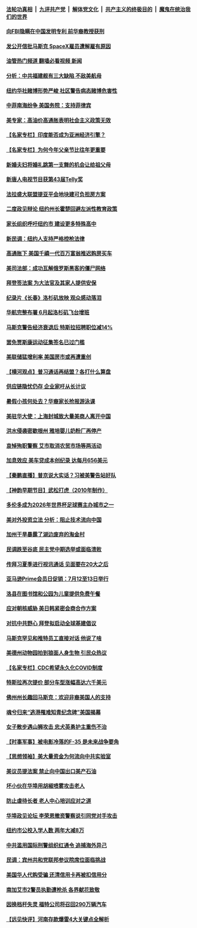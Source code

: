 ####  [法轮功真相](../../../../basic/blob/master/README.md?t=06180501) &nbsp;|&nbsp; [九评共产党](../../../../9ping.md/blob/master/README.md?t=06180501) &nbsp;|&nbsp; [解体党文化](../../../../jtdwh.md/blob/master/README.md?t=06180501)  &nbsp;|&nbsp; [共产主义的终极目的](../../../../gczydzjmd.md/blob/master/README.md?t=06180501) &nbsp;|&nbsp; [魔鬼在统治我们的世界](../../../../mgztzwmdsj.md/blob/master/README.md?t=06180501) 

#### [向FBI隐瞒在中国发明专利 前华裔教授获刑](../pages/nsc412/n13761839.md?t=06180501) 

#### [发公开信批马斯克 SpaceX雇员遭解雇有原因](../pages/nsc412/n13761832.md?t=06180501) 

#### [油管热门频道 翻墙必看视频 新闻](http://45.76.130.85:81/youtube.html?06180501)

#### [分析：中共福建舰有三大缺陷 不敌美航母](../pages/nsc412/n13761846.md?t=06180501) 

#### [纽约华社赌博形势严峻 社区警告病态赌博危害性](../pages/nsc412/n13761381.md?t=06180501) 

#### [中菲南海纷争 美国务院：支持菲律宾](../pages/nsc412/n13761795.md?t=06180501) 

#### [美专家：高油价高通胀表明社会主义政策无效](../pages/nsc412/n13761170.md?t=06180501) 

#### [【名家专栏】印度能否成为亚洲经济引擎？](../pages/nsc412/n13761754.md?t=06180501) 

#### [【名家专栏】为何今年父亲节比往年更重要](../pages/nsc412/n13761753.md?t=06180501) 

#### [新婚夫妇将婚礼跳第一支舞的机会让给祖父母](../pages/nsc412/n13761577.md?t=06180501) 

#### [新唐人电视节目获第43届Telly奖](../pages/nsc412/n13761771.md?t=06180501) 

#### [法拉盛大联盟提亚平会地块建可负担房方案](../pages/nsc412/n13761455.md?t=06180501) 

#### [二度政见辩论 纽约州长霍楚回避左派性教育政策](../pages/nsc412/n13761453.md?t=06180501) 

#### [家长组织呼吁纽约市 建设更多特殊高中](../pages/nsc412/n13761462.md?t=06180501) 

#### [新民调：纽约人支持严格控枪法律](../pages/nsc412/n13761389.md?t=06180501) 

#### [高通胀下 美国千禧一代百万富翁推迟购房买车](../pages/nsc412/n13761340.md?t=06180501) 

#### [美司法部：成功瓦解俄罗斯黑客的僵尸网络](../pages/nsc412/n13761370.md?t=06180501) 

#### [拜登签法案 为大法官及其家人提供安保](../pages/nsc412/n13761223.md?t=06180501) 

#### [纪录片《长春》洛杉矶放映 观众感动落泪](../pages/nsc412/n13761333.md?t=06180501) 

#### [华航完整布署 6月起洛杉矶飞台增班](../pages/nsc412/n13761326.md?t=06180501) 

#### [马斯克警告经济衰退后 特斯拉招聘职位减14%](../pages/nsc412/n13761203.md?t=06180501) 

#### [罢免贾斯康运动征集签名已过门槛](../pages/nsc412/n13761318.md?t=06180501) 

#### [美联储猛增利率 美国房市或再遭重创](../pages/nsc412/n13761283.md?t=06180501) 

#### [【横河观点】普习通话再结盟？各打什么算盘](../pages/nsc412/n13761212.md?t=06180501) 

#### [供应链隐忧仍存 企业家吁从长计议](../pages/nsc412/n13761269.md?t=06180501) 

#### [暑假小孩何处去？华裔家长抢报游泳课](../pages/nsc412/n13761250.md?t=06180501) 

#### [美驻华大使：上海封城致大量美商人离开中国](../pages/nsc412/n13761148.md?t=06180501) 

#### [洪水侵袭密歇根州 雅培婴儿奶粉厂再停产](../pages/nsc412/n13761123.md?t=06180501) 

#### [哀悼殉职警察 艾市取消农贸市场等两活动](../pages/nsc412/n13761238.md?t=06180501) 

#### [加息效应 美车贷成本创纪录 达每月656美元](../pages/nsc412/n13761198.md?t=06180501) 

#### [【秦鹏直播】普京说大实话？习被美警告站好队](../pages/nsc412/n13761197.md?t=06180501) 

#### [【神韵早期节目】武松打虎（2010年制作）](../pages/nsc412/n13761161.md?t=06180501) 

#### [多伦多成为2026年世界杯足球赛主办城市之一](../pages/nsc412/n13761183.md?t=06180501) 

#### [美对外投资立法 分析：阻止技术流向中国](../pages/nsc412/n13761103.md?t=06180501) 

#### [加州干旱暴露了湖边废弃的淘金村](../pages/nsc412/n13761141.md?t=06180501) 

#### [民调跌至谷底 民主党中期选举或面临溃败](../pages/nsc412/n13761069.md?t=06180501) 

#### [传拜习夏季进行视讯通话 见面要在20大之后](../pages/nsc412/n13761110.md?t=06180501) 

#### [亚马逊Prime会员日促销：7月12至13日举行](../pages/nsc412/n13761074.md?t=06180501) 

#### [洛县在图书馆和公园为儿童提供免费午餐](../pages/nsc412/n13761128.md?t=06180501) 

#### [应对朝核威胁 美日韩紧密会商合作方案](../pages/nsc412/n13761114.md?t=06180501) 

#### [对抗中共野心 拜登拟启动全球基建倡议](../pages/nsc412/n13761108.md?t=06180501) 

#### [马斯克罕见和推特员工直接对话 他说了啥](../pages/nsc412/n13761099.md?t=06180501) 

#### [美德州动物园拍到狼面人身生物 引民众热议](../pages/nsc412/n13760841.md?t=06180501) 

#### [【名家专栏】CDC希望永久化COVID制度](../pages/nsc412/n13760951.md?t=06180501) 

#### [特斯拉再次提价 部分车型涨幅高达六千美元](../pages/nsc412/n13761066.md?t=06180501) 

#### [佛州州长趣回马斯克：欢迎非裔美国人的支持](../pages/nsc412/n13760440.md?t=06180501) 

#### [魂兮归来“逃港罹难知青纪念碑”美国揭幕](../pages/nsc412/n13760732.md?t=06180501) 

#### [女子散步遇山狮攻击 忠犬英勇护主重伤不治](../pages/nsc412/n13760817.md?t=06180501) 

#### [【时事军事】被电影冷落的F-35 是未来战争要角](../pages/nsc412/n13760325.md?t=06180501) 

#### [【思想领袖】美大量资金为何流向中共实验室](../pages/nsc412/n13740268.md?t=06180501) 

#### [美议员提法案 禁止向中国出口美产石油](../pages/nsc412/n13760641.md?t=06180501) 

#### [坏小伙在华埠用胡椒喷雾攻击老人](../pages/nsc412/n13760695.md?t=06180501) 

#### [防止虐待长者 老人中心培训应对之道](../pages/nsc412/n13760706.md?t=06180501) 

#### [华埠政见论坛 李荣恩撤资警察说引同党对手攻击](../pages/nsc412/n13760698.md?t=06180501) 

#### [纽约市公校入学人数 两年大减8万](../pages/nsc412/n13760689.md?t=06180501) 

#### [中共滥用国际刑警组织红通令 追捕海外异己](../pages/nsc412/n13760626.md?t=06180501) 

#### [民调：宾州共和党联邦参议院席位面临挑战](../pages/nsc412/n13760523.md?t=06180501) 

#### [美国华人代购受骗 还清信用卡再被扣信用分](../pages/nsc412/n13760578.md?t=06180501) 

#### [南加艾市2警员执勤遭枪杀 各界献花致敬](../pages/nsc412/n13760556.md?t=06180501) 

#### [因换档杆失灵 福特公司将召回290万辆汽车](../pages/nsc412/n13760395.md?t=06180501) 

#### [【远见快评】河南存款爆雷4大关键点全解析](../pages/nsc412/n13760437.md?t=06180501) 

<img src='http://gfw-breaker.win/goodnews/indexes/nsc412.md' width='0px' height='0px'/>
